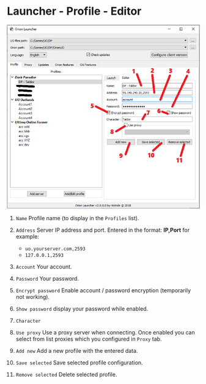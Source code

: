 # Launcher - Profile - Editor

![main](../../img/launcher-profile-editor.png)

1. `Name` Profile name (to display in the `Profiles` list).

2. `Address` Server IP address and port. Entered in the format: **IP,Port** for example:
    - `uo.yourserver.com,2593`
    - `127.0.0.1,2593`

4. `Account` Your account.

4. `Password` Your password.

5. `Encrypt password` Enable account / password encryption (temporarily not working).

6. `Show password` display your password while enabled.

7. `Character`

8. `Use proxy` Use a proxy server when connecting. Once enabled you can select from list proxies which you configured in `Proxy` tab.

9. `Add new` Add a new profile with the entered data.

10. `Save selected` Save selected profile configuration.

11. `Remove selected` Delete selected profile.
